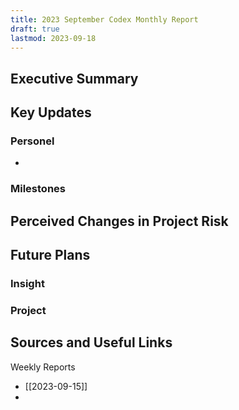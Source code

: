 ```yaml
---
title: 2023 September Codex Monthly Report
draft: true
lastmod: 2023-09-18
---
```


## Executive Summary

## Key Updates

### Personel
- 

### Milestones

## Perceived Changes in Project Risk

## Future Plans

### Insight

### Project

## Sources and Useful Links

Weekly Reports
- [[2023-09-15]]
- 